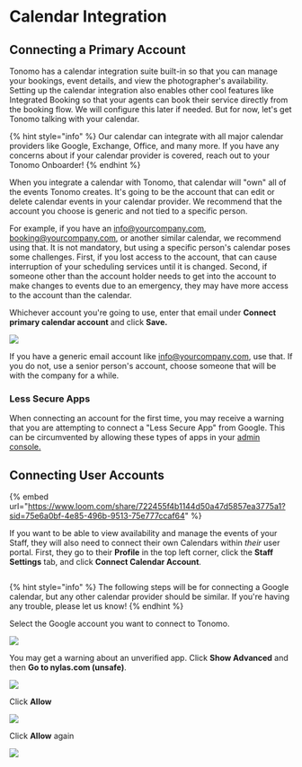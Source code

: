 # Calendar Integration

## Connecting a Primary Account

Tonomo has a calendar integration suite built-in so that you can manage your bookings, event details, and view the photographer's availability. Setting up the calendar integration also enables other cool features like Integrated Booking so that your agents can book their service directly from the booking flow. We will configure this later if needed. But for now, let's get Tonomo talking with your calendar.

{% hint style="info" %}
Our calendar can integrate with all major calendar providers like Google, Exchange, Office, and many more. If you have any concerns about if your calendar provider is covered, reach out to your Tonomo Onboarder!
{% endhint %}

When you integrate a calendar with Tonomo, that calendar will "own" all of the events Tonomo creates. It's going to be the account that can edit or delete calendar events in your calendar provider. We recommend that the account you choose is generic and not tied to a specific person.

For example, if you have an info@yourcompany.com, booking@yourcompany.com, or another similar calendar, we recommend using that. It is not mandatory, but using a specific person's calendar poses some challenges. First, if you lost access to the account, that can cause interruption of your scheduling services until it is changed. Second, if someone other than the account holder needs to get into the account to make changes to events due to an emergency, they may have more access to the account than the calendar.

Whichever account you're going to use, enter that email under **Connect primary calendar account** and click **Save.**

![](<../.gitbook/assets/Connect Calendar Account.png>)

If you have a generic email account like info@yourcompany.com, use that. If you do not, use a senior person's account, choose someone that will be with the company for a while.

### Less Secure Apps

When connecting an account for the first time, you may receive a warning that you are attempting to connect a "Less Secure App" from Google. This can be circumvented by allowing these types of apps in your [admin console.](https://myaccount.google.com/lesssecureapps)

## Connecting User Accounts

{% embed url="https://www.loom.com/share/722455f4b1144d50a47d5857ea3775a1?sid=75e6a0bf-4e85-496b-9513-75e777ccaf64" %}

If you want to be able to view availability and manage the events of your Staff, they will also need to connect their own Calendars within _their_ user portal. First, they go to their **Profile** in the top left corner, click the **Staff Settings** tab, and click **Connect Calendar Account**.

<figure><img src="../.gitbook/assets/Staff Settings.png" alt=""><figcaption></figcaption></figure>

{% hint style="info" %}
The following steps will be for connecting a Google calendar, but any other calendar provider should be similar. If you're having any trouble, please let us know!
{% endhint %}

Select the Google account you want to connect to Tonomo.

![](<../.gitbook/assets/Connect Account 2.png>)

You may get a warning about an unverified app. Click **Show Advanced** and then **Go to nylas.com (unsafe)**.

![](<../.gitbook/assets/Connect ACcount 3.png>)

Click **Allow**

![](<../.gitbook/assets/Connect Account 4.png>)

Click **Allow** again

![](<../.gitbook/assets/Connect Account 5.png>)
